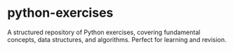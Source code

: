 # python-exercises
A structured repository of Python exercises, covering fundamental concepts, data structures, and algorithms. Perfect for learning and revision.

